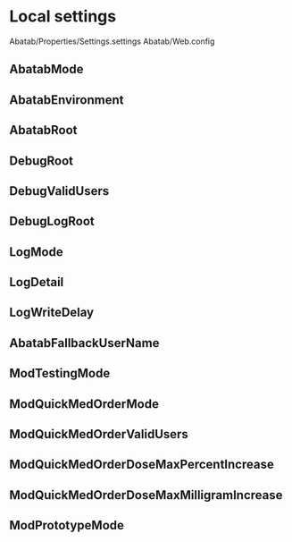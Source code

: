 # Local settings

Abatab/Properties/Settings.settings
Abatab/Web.config

## AbatabMode

## AbatabEnvironment

## AbatabRoot

## DebugRoot

## DebugValidUsers

## DebugLogRoot

## LogMode

## LogDetail

## LogWriteDelay

## AbatabFallbackUserName

## ModTestingMode

## ModQuickMedOrderMode

## ModQuickMedOrderValidUsers

## ModQuickMedOrderDoseMaxPercentIncrease

## ModQuickMedOrderDoseMaxMilligramIncrease

## ModPrototypeMode